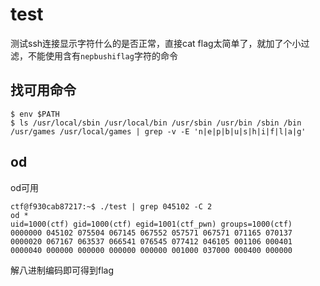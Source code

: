 # test
测试ssh连接显示字符什么的是否正常，直接cat flag太简单了，就加了个小过滤，不能使用含有`nepbushiflag`字符的命令

## 找可用命令
```
$ env $PATH
$ ls /usr/local/sbin /usr/local/bin /usr/sbin /usr/bin /sbin /bin /usr/games /usr/local/games | grep -v -E 'n|e|p|b|u|s|h|i|f|l|a|g'
```

## od
od可用
```
ctf@f930cab87217:~$ ./test | grep 045102 -C 2
od *
uid=1000(ctf) gid=1000(ctf) egid=1001(ctf_pwn) groups=1000(ctf)
0000000 045102 075504 067145 067552 057571 067571 071165 070137
0000020 067167 063537 066541 076545 077412 046105 001106 000401
0000040 000000 000000 000000 000000 001000 037000 000400 000000

```

解八进制编码即可得到flag

